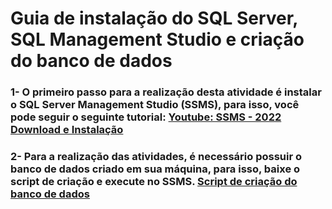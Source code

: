 # Guia de instalação do SQL Server, SQL Management Studio e criação do banco de dados

### 1- O primeiro passo para a realização desta atividade é instalar o SQL Server Management Studio (SSMS), para isso, você pode seguir o seguinte tutorial: [Youtube: SSMS - 2022 Download e Instalação](https://www.youtube.com/watch?v=tZs8ZPMvNzM)

### 2- Para a realização das atividades, é necessário possuir o banco de dados criado em sua máquina, para isso, baixe o script de criação e execute no SSMS. [Script de criação do banco de dados](../Script-EMPRESA.sql)
